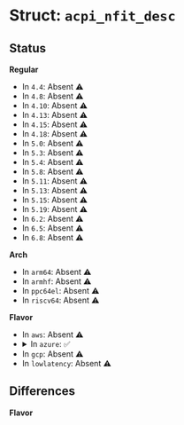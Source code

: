 # Struct: <code>acpi_nfit_desc</code>

## Status
<b>Regular</b>
<ul>
<li>
In <code>4.4</code>: Absent ⚠️
</li>
<li>
In <code>4.8</code>: Absent ⚠️
</li>
<li>
In <code>4.10</code>: Absent ⚠️
</li>
<li>
In <code>4.13</code>: Absent ⚠️
</li>
<li>
In <code>4.15</code>: Absent ⚠️
</li>
<li>
In <code>4.18</code>: Absent ⚠️
</li>
<li>
In <code>5.0</code>: Absent ⚠️
</li>
<li>
In <code>5.3</code>: Absent ⚠️
</li>
<li>
In <code>5.4</code>: Absent ⚠️
</li>
<li>
In <code>5.8</code>: Absent ⚠️
</li>
<li>
In <code>5.11</code>: Absent ⚠️
</li>
<li>
In <code>5.13</code>: Absent ⚠️
</li>
<li>
In <code>5.15</code>: Absent ⚠️
</li>
<li>
In <code>5.19</code>: Absent ⚠️
</li>
<li>
In <code>6.2</code>: Absent ⚠️
</li>
<li>
In <code>6.5</code>: Absent ⚠️
</li>
<li>
In <code>6.8</code>: Absent ⚠️
</li>
</ul>
<b>Arch</b>
<ul>
<li>
In <code>arm64</code>: Absent ⚠️
</li>
<li>
In <code>armhf</code>: Absent ⚠️
</li>
<li>
In <code>ppc64el</code>: Absent ⚠️
</li>
<li>
In <code>riscv64</code>: Absent ⚠️
</li>
</ul>
<b>Flavor</b>
<ul>
<li>
In <code>aws</code>: Absent ⚠️
</li>
<li>
<details>
<summary>In <code>azure</code>: ✅</summary>

```c
struct acpi_nfit_desc {
    struct nvdimm_bus_descriptor nd_desc;
    struct acpi_table_header acpi_header;
    struct mutex init_mutex;
    struct list_head memdevs;
    struct list_head flushes;
    struct list_head dimms;
    struct list_head spas;
    struct list_head dcrs;
    struct list_head bdws;
    struct list_head idts;
    struct nvdimm_bus *nvdimm_bus;
    struct device *dev;
    struct nd_cmd_ars_status *ars_status;
    struct nfit_spa *scrub_spa;
    struct delayed_work dwork;
    struct list_head list;
    struct kernfs_node *scrub_count_state;
    unsigned int max_ars;
    unsigned int scrub_count;
    unsigned int scrub_mode;
    long unsigned int scrub_flags;
    long unsigned int dimm_cmd_force_en;
    long unsigned int bus_cmd_force_en;
    long unsigned int bus_nfit_cmd_force_en;
    unsigned int platform_cap;
    unsigned int scrub_tmo;
    int (*blk_do_io)(struct nd_blk_region *, resource_size_t, void *, u64, int);
};
```
</details>
</li>
<li>
In <code>gcp</code>: Absent ⚠️
</li>
<li>
In <code>lowlatency</code>: Absent ⚠️
</li>
</ul>

## Differences
<b>Flavor</b>
<ul>
</ul>
